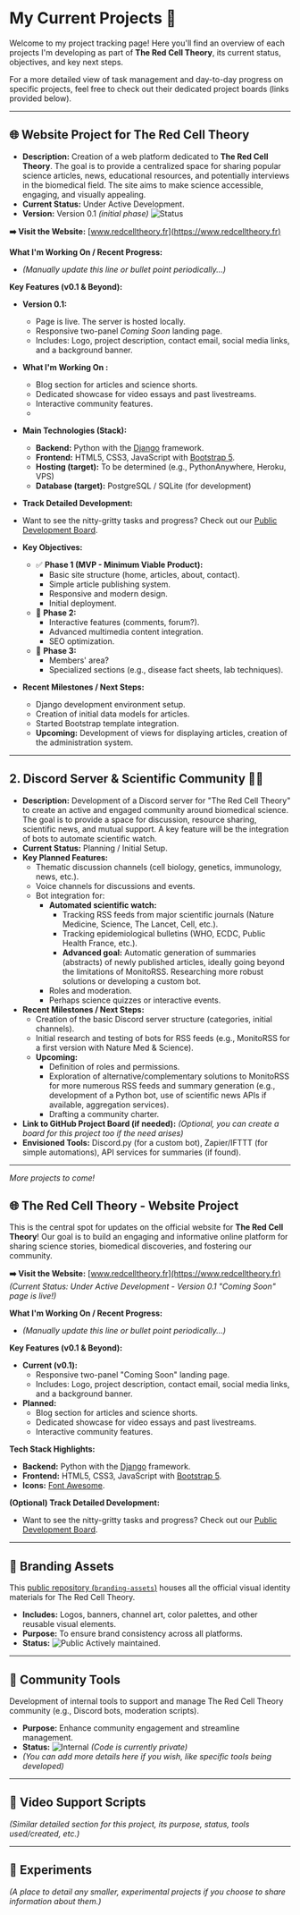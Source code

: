 # My Current Projects 🚀

Welcome to my project tracking page! Here you'll find an overview of each projects I'm developing as part of **The Red Cell Theory**, its current status, objectives, and key next steps.

For a more detailed view of task management and day-to-day progress on specific projects, feel free to check out their dedicated project boards (links provided below).

---

##  🌐 Website Project for The Red Cell Theory

* **Description:** Creation of a web platform dedicated to **The Red Cell Theory**. The goal is to provide a centralized space for sharing popular science articles, news, educational resources, and potentially interviews in the biomedical field. The site aims to make science accessible, engaging, and visually appealing.
* **Current Status:** Under Active Development.
* **Version:** Version 0.1 _(initial phase)_ ![Status](https://img.shields.io/badge/Page_is_live-darkgreen) 
  
**➡️ Visit the Website:** [www.redcelltheory.fr](https://www.redcelltheory.fr)

**What I'm Working On / Recent Progress:**
* *(Manually update this line or bullet point periodically...)*

**Key Features (v0.1 & Beyond):**
* **Version 0.1:**
    * Page is live. The server is hosted locally.
    * Responsive two-panel _Coming Soon_ landing page.
    * Includes: Logo, project description, contact email, social media links, and a background banner.
* **What I'm Working On :**
    * Blog section for articles and science shorts.
    * Dedicated showcase for video essays and past livestreams.
    * Interactive community features.
    * 
* **Main Technologies (Stack):**
    * **Backend:** Python with the [Django](https://www.djangoproject.com/) framework.
    * **Frontend:** HTML5, CSS3, JavaScript with [Bootstrap 5](https://getbootstrap.com/).
    * **Hosting (target):** To be determined (e.g., PythonAnywhere, Heroku, VPS)
    * **Database (target):** PostgreSQL / SQLite (for development)

* **Track Detailed Development:**
* Want to see the nitty-gritty tasks and progress? Check out our [Public Development Board](LINK_TO_YOUR_PUBLIC_GITHUB_PROJECT_BOARD_HERE_IF_YOU_CREATE_ONE).


* **Key Objectives:**
    * ✅ **Phase 1 (MVP - Minimum Viable Product):**
        * Basic site structure (home, articles, about, contact).
        * Simple article publishing system.
        * Responsive and modern design.
        * Initial deployment.
    * 🎯 **Phase 2:**
        * Interactive features (comments, forum?).
        * Advanced multimedia content integration.
        * SEO optimization.
    * 🎯 **Phase 3:**
        * Members' area?
        * Specialized sections (e.g., disease fact sheets, lab techniques).
* **Recent Milestones / Next Steps:**
    * Django development environment setup.
    * Creation of initial data models for articles.
    * Started Bootstrap template integration.
    * **Upcoming:** Development of views for displaying articles, creation of the administration system.


---

## 2. Discord Server & Scientific Community 💬🔬

* **Description:** Development of a Discord server for "The Red Cell Theory" to create an active and engaged community around biomedical science. The goal is to provide a space for discussion, resource sharing, scientific news, and mutual support. A key feature will be the integration of bots to automate scientific watch.
* **Current Status:** Planning / Initial Setup.
* **Key Planned Features:**
    * Thematic discussion channels (cell biology, genetics, immunology, news, etc.).
    * Voice channels for discussions and events.
    * Bot integration for:
        * **Automated scientific watch:**
            * Tracking RSS feeds from major scientific journals (Nature Medicine, Science, The Lancet, Cell, etc.).
            * Tracking epidemiological bulletins (WHO, ECDC, Public Health France, etc.).
            * **Advanced goal:** Automatic generation of summaries (abstracts) of newly published articles, ideally going beyond the limitations of MonitoRSS. Researching more robust solutions or developing a custom bot.
        * Roles and moderation.
        * Perhaps science quizzes or interactive events.
* **Recent Milestones / Next Steps:**
    * Creation of the basic Discord server structure (categories, initial channels).
    * Initial research and testing of bots for RSS feeds (e.g., MonitoRSS for a first version with Nature Med & Science).
    * **Upcoming:**
        * Definition of roles and permissions.
        * Exploration of alternative/complementary solutions to MonitoRSS for more numerous RSS feeds and summary generation (e.g., development of a Python bot, use of scientific news APIs if available, aggregation services).
        * Drafting a community charter.
* **Link to GitHub Project Board (if needed):** *(Optional, you can create a board for this project too if the need arises)*
* **Envisioned Tools:** Discord.py (for a custom bot), Zapier/IFTTT (for simple automations), API services for summaries (if found).

---

*More projects to come!*

## 🌐 The Red Cell Theory - Website Project

This is the central spot for updates on the official website for **The Red Cell Theory**! Our goal is to build an engaging and informative online platform for sharing science stories, biomedical discoveries, and fostering our community.

**➡️ Visit the Website:** [www.redcelltheory.fr](https://www.redcelltheory.fr)
*(Current Status: Under Active Development - Version 0.1 "Coming Soon" page is live!)*

**What I'm Working On / Recent Progress:**
* *(Manually update this line or bullet point periodically...)*

**Key Features (v0.1 & Beyond):**
* **Current (v0.1):**
    * Responsive two-panel "Coming Soon" landing page.
    * Includes: Logo, project description, contact email, social media links, and a background banner.
* **Planned:**
    * Blog section for articles and science shorts.
    * Dedicated showcase for video essays and past livestreams.
    * Interactive community features.

**Tech Stack Highlights:**
* **Backend:** Python with the [Django](https://www.djangoproject.com/) framework.
* **Frontend:** HTML5, CSS3, JavaScript with [Bootstrap 5](https://getbootstrap.com/).
* **Icons:** [Font Awesome](https://fontawesome.com/).

**(Optional) Track Detailed Development:**
* Want to see the nitty-gritty tasks and progress? Check out our [Public Development Board](LINK_TO_YOUR_PUBLIC_GITHUB_PROJECT_BOARD_HERE_IF_YOU_CREATE_ONE).

---

## 🎨 Branding Assets

This [public repository (`branding-assets`)](LINK_TO_BRANDING_ASSETS_REPO) houses all the official visual identity materials for The Red Cell Theory.

* **Includes:** Logos, banners, channel art, color palettes, and other reusable visual elements.
* **Purpose:** To ensure brand consistency across all platforms.
* **Status:** ![Public](https://img.shields.io/badge/-Public-brightgreen?style=flat-square) Actively maintained.

---

## 🤖 Community Tools

Development of internal tools to support and manage The Red Cell Theory community (e.g., Discord bots, moderation scripts).

* **Purpose:** Enhance community engagement and streamline management.
* **Status:** ![Internal](https://img.shields.io/badge/-Internal%20Dev-orange?style=flat-square) *(Code is currently private)*
* *(You can add more details here if you wish, like specific tools being developed)*

---

## 🎥 Video Support Scripts
*(Similar detailed section for this project, its purpose, status, tools used/created, etc.)*

---

## 🧪 Experiments
*(A place to detail any smaller, experimental projects if you choose to share information about them.)*

